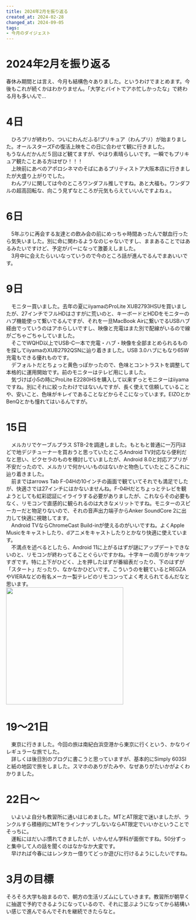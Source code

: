 ```yaml
---
title: 2024年2月を振り返る
created_at: 2024-02-28
changed_at: 2024-09-05
tags:
- 今月のダイジェスト
---
```


# 2024年2月を振り返る
春休み期間とは言え、今月も結構色々ありました。というわけでまとめます。今後もこれが続くかはわかりません。「大学とバイトでアホ忙しかったな」で終わる月も多いんで…

# 4日
　ひろプリが終わり、ついにわんだふる!プリキュア（わんプリ）が始まりました。オールスターズFの復活上映をこの日に合わせて観に行きました。<br>
もうなんだかんだ５回ほど観てますが、やはり素晴らしいです。一瞬でもプリキュア観たことある方はぜひ！！！<br>
　上映前にあべのアポロシネマのそばにあるプリティストア大阪本店に行きましたが大盛り上がりでした。<br>
　わんプリに関しては今のところワンダフル推しですね。あと大福も。ワンダフルの超高回転な、向こう見ずなところが元気もらえていいんですよねぇ。<br>

# 6日
　5年ぶりに再会する友達との飲み会の前にめっちゃ時間あったんで献血行ったら気失いました。別に命に関わるようなのじゃないですし、ままあることではあるみたいですけど、予定がパーになって激萎えしました。<br>
　3月中に会えたらいいなっていうので今のところ話が進んでるんでまあいいです。<br>

# 9日
　モニター買いました。去年の夏にiiyamaのProLite XUB2793HSUを買いましたが、27インチでフルHDはさすがに荒いのと、キーボードとHDDをモニターのハブ機能使って繋いでるんですが、それを一旦MacBook Airに繋いでるUSBハブ経由でっていうのはアホらしいですし、映像と充電はまた別で配線がいるので線がごちゃごちゃしていました。<br>
　そこでWQHD以上でUSB-C一本で充電・ハブ・映像を全部まとめられるものを探してiiyamaのXUB2792QSNに辿り着きました。USB 3.0ハブにもなり65W充電もできる優れものです。<br>
　デフォルトだとちょっと黄色っぽかったので、色味とコントラストを調整して本格的に運用開始です。前のモニターはテレビ用にしました。<br>
　気づけば小5の時にProLite E2280HSを購入して以来ずっとモニターはiiyamaですね。別にそれに絞ったわけではないんですが、長く使えて信頼していることや、安いこと、色味がキレイであることなどからそこになっています。EIZOとかBenQとかも憧れてはいるんですが。<br>

# 15日
　メルカリでケーブルプラス STB-2を調達しました。もともと普通に一万円ほどで地デジチューナーを買おうと思っていたところAndroid TV対応なら便利だなと思い、ピクセラのものを検討していましたが、Android 8.0と対応アプリが不安だったので、メルカリで何かいいものはないかと物色していたところこれに辿り着きました。<br>
　前まではarrows Tab F-04Hの10インチの画面で観ていてそれでも満足でしたが、快適さでは27インチにはかないませんね。F-04Hだとちょっとテレビを観ようとしても虹彩認証にイライラする必要がありましたが、これならその必要もなく、リモコンで直感的に観られるのは大きなメリットですね。モニターのスピーカーだと物足りないので、それの音声出力端子からAnker SoundCore 2に出力して快適に視聴してます。<br>
　Android TVならChromeCast Build-inが使えるのがいいですね。よくApple Musicをキャストしたり、dアニメをキャストしたりとかなり快適に使えています。<br>
　不満点を述べるとしたら、Android 11に上がるはずが謎にアップデートできないのと、リモコンが終わってることぐらいですかね。十字キーの周りがキツキツすぎです。特に上下がひどく、上を押したはずが番組表だったり、下のはずが「スタート」だったり、なかなかひどいです。こういうのを観ているとREGZAやVIERAなどの有名メーカー製テレビのリモコンってよく考えられてるんだなと思います。<br>
<img src="https://minio.zuiho.moe/media_attachments/files/111/939/159/990/846/934/original/0192c6b54ba06532.jpg" width="320px">
# 19〜21日
　東京に行きました。今回の旅は南紀白浜空港から東京に行くという、かなりイレギュラーな旅でした。<br>
　詳しくは後日別のブログに書こうと思っていますが、基本的にSimply 603SIと紙の地図で旅をしました。スマホのありがたみや、なぜありがたいかがよくわかりました。<br>

# 22日〜
　いよいよ自分も教習所に通いはじめました。MTとAT限定で迷いましたが、ランクルすら積極的にMTをラインナップしないならAT限定でいいかということでそっちに。<br>
　運転にはだいぶ慣れてきましたが、いかんせん学科が面倒ですね。50分ずっと集中して人の話を聞くのはなかなか大変です。<br>
　早ければ今春にはレンタカー借りてどっか遊びに行けるようにしたいですね。<br>

# 3月の目標
そろそろ大学も始まるので、朝方の生活リズムにしていきます。教習所が朝早くに抽選で予約できるようになっているので、それに並ぶようになってから結構いい感じで進んでるんでそれを継続できたらなと。